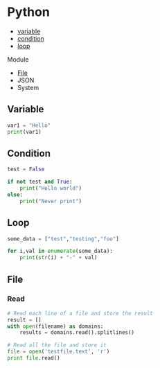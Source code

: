 # Python

- <a href="variable">variable</a>
- <a href="condition">condition</a>
- <a href="loop">loop</a>

Module

- <a href="file">File</a>
- JSON
- System

## Variable

```python
var1 = "Hello"
print(var1)
```

## Condition

```python
test = False

if not test and True:
    print("Hello world")
else:
    print("Never print")
```

## Loop

```python
some_data = ["test","testing","foo"]

for i,val in enumerate(some_data):
    print(str(i) + "-" + val)
```

## File

### Read

```python
# Read each line of a file and store the result
result = []
with open(filename) as domains:
    results = domains.read().splitlines()
```

```python
# Read all the file and store it
file = open('testfile.text', 'r') 
print file.read() 
```
